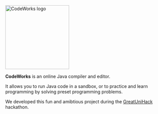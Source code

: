<img src="https://raw.githubusercontent.com/alexdmtr/codeworks/master/public/images/logoBig.png" alt="CodeWorks logo" width="200px"/>

**CodeWorks** is an online Java compiler and editor.

It allows you to run Java code in a sandbox, or to practice and learn programming by solving preset programming problems.


We developed this fun and amibtious project during the [GreatUniHack](http://greatunihack.com/) hackathon.
